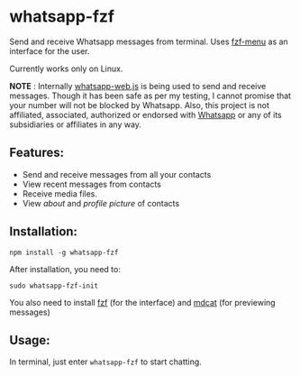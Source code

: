 # whatsapp-fzf
Send and receive Whatsapp messages from terminal. 
Uses [fzf-menu](https://github.com/junegunn/fzf) as an interface for the user.

Currently works only on Linux.

**NOTE** : Internally [whatsapp-web.js](https://www.npmjs.com/package/whatsapp-web.js) is being used to send and receive messages. Though it has been safe as per my testing, I cannot promise that your number will not be blocked by Whatsapp. Also, this project is not affiliated, associated, authorized or endorsed with [Whatsapp](https://whatsapp.com) or any of its subsidiaries or affiliates in any way.

## Features:
- Send and receive messages from all your contacts
- View recent messages from contacts
- Receive media files.
- View *about* and *profile picture* of contacts

## Installation:
`npm install -g whatsapp-fzf`

After installation, you need to:

`sudo whatsapp-fzf-init`

You also need to install [fzf](https://github.com/junegunn/fzf) (for the interface) and [mdcat](https://github.com/lunaryorn/mdcat) (for previewing messages)

## Usage:
In terminal, just enter `whatsapp-fzf` to start chatting.

